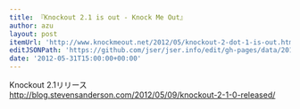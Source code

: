 ```yaml
---
title: 『Knockout 2.1 is out - Knock Me Out』
author: azu
layout: post
itemUrl: 'http://www.knockmeout.net/2012/05/knockout-2-dot-1-is-out.html'
editJSONPath: 'https://github.com/jser/jser.info/edit/gh-pages/data/2012/05/index.json'
date: '2012-05-31T15:00:00+00:00'
---
```

Knockout 2.1リリース
http://blog.stevensanderson.com/2012/05/09/knockout-2-1-0-released/
